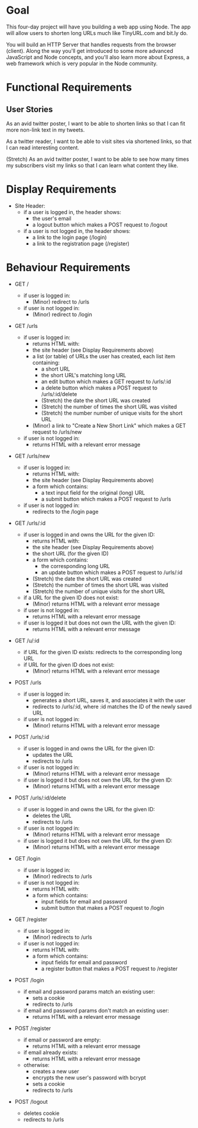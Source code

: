 # Goal
This four-day project will have you building a web app using Node. The app will allow users to shorten long URLs much like TinyURL.com and bit.ly do.

You will build an HTTP Server that handles requests from the browser (client). Along the way you'll get introduced to some more advanced JavaScript and Node concepts, and you'll also learn more about Express, a web framework which is very popular in the Node community.

# Functional Requirements
## User Stories
As an avid twitter poster, I want to be able to shorten links so that I can fit more non-link text in my tweets.

As a twitter reader, I want to be able to visit sites via shortened links, so that I can read interesting content.

(Stretch) As an avid twitter poster, I want to be able to see how many times my subscribers visit my links so that I can learn what content they like.

# Display Requirements

* Site Header:
  * if a user is logged in, the header shows:
    * the user's email
    * a logout button which makes a POST request to /logout
  * if a user is not logged in, the header shows:
    * a link to the login page (/login)
    * a link to the registration page (/register)

# Behaviour Requirements

* GET /
  * if user is logged in:
    * (Minor) redirect to /urls
  * if user is not logged in:
    * (Minor) redirect to /login

* GET /urls
  * if user is logged in:
    * returns HTML with:
    * the site header (see Display Requirements above)
    * a list (or table) of URLs the user has created, each list item containing:
      * a short URL
      * the short URL's matching long URL
      * an edit button which makes a GET request to /urls/:id
      * a delete button which makes a POST request to /urls/:id/delete
      * (Stretch) the date the short URL was created
      * (Stretch) the number of times the short URL was visited
      * (Stretch) the number number of unique visits for the short URL
    * (Minor) a link to "Create a New Short Link" which makes a GET request to /urls/new
  * if user is not logged in:
    * returns HTML with a relevant error message

* GET /urls/new
  * if user is logged in:
    * returns HTML with:
    * the site header (see Display Requirements above)
    * a form which contains:
      * a text input field for the original (long) URL
      * a submit button which makes a POST request to /urls
  * if user is not logged in:
    * redirects to the /login page

* GET /urls/:id
  * if user is logged in and owns the URL for the given ID:
    * returns HTML with:
    * the site header (see Display Requirements above)
    * the short URL (for the given ID)
    * a form which contains:
      * the corresponding long URL
      * an update button which makes a POST request to /urls/:id
    * (Stretch) the date the short URL was created
    * (Stretch) the number of times the short URL was visited
    * (Stretch) the number of unique visits for the short URL
  * if a URL for the given ID does not exist:
    * (Minor) returns HTML with a relevant error message
  * if user is not logged in:
    * returns HTML with a relevant error message
  * if user is logged it but does not own the URL with the given ID:
    * returns HTML with a relevant error message

* GET /u/:id
  * if URL for the given ID exists:
redirects to the corresponding long URL
  * if URL for the given ID does not exist:
    * (Minor) returns HTML with a relevant error message

* POST /urls
  * if user is logged in:
    * generates a short URL, saves it, and associates it with the user
    * redirects to /urls/:id, where :id matches the ID of the newly saved URL
  * if user is not logged in:
    * (Minor) returns HTML with a relevant error message

* POST /urls/:id
  * if user is logged in and owns the URL for the given ID:
    * updates the URL
    * redirects to /urls
  * if user is not logged in:
    * (Minor) returns HTML with a relevant error message
  * if user is logged it but does not own the URL for the given ID:
    * (Minor) returns HTML with a relevant error message

* POST /urls/:id/delete
  * if user is logged in and owns the URL for the given ID:
    * deletes the URL
    * redirects to /urls
  * if user is not logged in:
    * (Minor) returns HTML with a relevant error message
  * if user is logged it but does not own the URL for the given ID:
    * (Minor) returns HTML with a relevant error message

* GET /login
  * if user is logged in:
    * (Minor) redirects to /urls
  * if user is not logged in:
    * returns HTML with:
    * a form which contains:
      * input fields for email and password
      * submit button that makes a POST request to /login

* GET /register
  * if user is logged in:
    * (Minor) redirects to /urls
  * if user is not logged in:
    * returns HTML with:
    * a form which contains:
      * input fields for email and password
      * a register button that makes a POST request to /register

* POST /login
  * if email and password params match an existing user:
    * sets a cookie
    * redirects to /urls
  * if email and password params don't match an existing user:
    * returns HTML with a relevant error message

* POST /register
  * if email or password are empty:
    * returns HTML with a relevant error message
  * if email already exists:
    * returns HTML with a relevant error message
  * otherwise:
    * creates a new user
    * encrypts the new user's password with bcrypt
    * sets a cookie
    * redirects to /urls

* POST /logout
  * deletes cookie
  * redirects to /urls